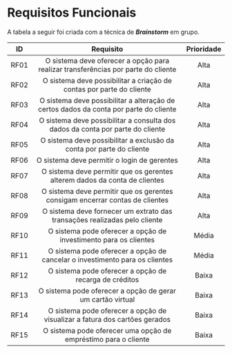 # Requisitos Funcionais

<p align="justify">A tabela a seguir foi criada com a técnica de <i><b>Brainstorm</b></i> em grupo.</p>

| ID   |                                 Requisito                                 | Prioridade | 
| :--: | :-----------------------------------------------------------------------: | :--------: | 
| RF01 |O sistema deve oferecer a opção para realizar transferências por parte do cliente   |  Alta     | 
| RF02 |O sistema deve possibilitar a criação de contas por parte do cliente     |       Alta      |
| RF03 |O sistema deve possibilitar a alteração de certos dados da conta por parte do cliente|  Alta     |
| RF04 |O sistema deve possibilitar a consulta dos dados da conta por parte do cliente|  Alta     |
| RF05 |O sistema deve possibilitar a exclusão da conta por parte do cliente     |      Alta       |
| RF06 |O sistema deve permitir o login de gerentes   |  Alta     |
| RF07 |O sistema deve permitir que os gerentes alterem dados da conta de clientes    |       Alta      |
| RF08 |O sistema deve permitir que os gerentes consigam encerrar contas de clientes|  Alta     |
| RF09 |O sistema deve fornecer um extrato das transações realizadas pelo cliente|  Alta     |
| RF10 |O sistema pode oferecer a opção de investimento para os clientes |     Média        |
| RF11 |O sistema pode oferecer a opção de cancelar o investimento para os clientes   |  Média     |
| RF12 |O sistema pode oferecer a opção de recarga de créditos    |      Baixa       |
| RF13 |O sistema pode oferecer a opção de gerar um cartão virtual |  Baixa    |
| RF14 |O sistema pode oferecer a opção de visualizar a fatura dos cartões gerados |  Baixa     |
| RF15 |O sistema pode oferecer uma opção de empréstimo para o cliente   |      Baixa      |
